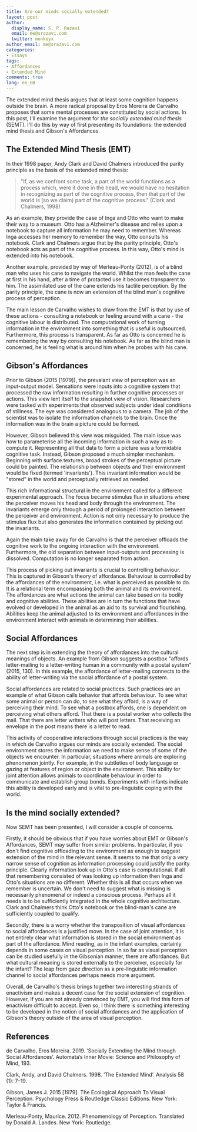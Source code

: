 ```yaml
---
title: Are our minds socially extended?
layout: post
author:
  display_name: S. P. Razavi
  email: me@srazavi.com
  twitter: monkeyx
author_email: me@srazavi.com
categories:
- Essays
tags: 
- Affordances
- Extended Mind
comments: true
lang: en_GB
---
```

The extended mind thesis argues that at least some cognition happens outside the brain. A more radical proposal by Eros Moreira de Carvalho proposes that some mental processes are constituted by social actions. In this post, I'll examine the argument for _the socially extended mind thesis_ (SEMT). I'll do this by way of first presenting its foundations: the extended mind thesis and Gibson's Affordances. 

## The Extended Mind Thesis (EMT)

In their 1998 paper, Andy Clark and David Chalmers introduced the parity principle as the basis of the extended mind thesis:

> "If, as we confront some task, a part of the world functions as a process which, were it done in the head, we would have no hesitation in recognizing as part of the cognitive process, then that part of the world is (so we claim) part of the cognitive process." (Clark and Chalmers, 1998)

As an example, they provide the case of Inga and Otto who want to make their way to a museum. Otto has a Alzheimer's disease and relies upon a notebook to capture all information he may need to remember. Whereas Inga accesses her memory to remember the way, Otto consults his notebook. Clark and Chalmers argue that by the parity principle, Otto's notebook acts as part of the cognitive process. In this way, Otto's mind is extended into his notebook.

Another example, provided by way of Merleau-Ponty (2012), is of a blind man who uses his cane to navigate the world. Whilst the man feels the cane at first in his hand, after a time of protacted use it becomes transparent to him. The assimilated use of the cane extends his tactile perception. By the parity principle, the cane is now an extension of the blind man's cognitive process of perception.

The main lesson de Carvalho wishes to draw from the EMT is that by use of these actions - consulting a notebook or feeling around with a cane - the cognitive labour is distributed. The computational work of turning information in the environment into something that is useful is outsourced. Furthermore, this process is transparent. As far as Otto is concerned he is remembering the way by consulting his notebook. As far as the blind man is concerned, he is feeling what is around him when he probes with his cane.

## Gibson's Affordances

Prior to Gibson (2015 [1979]), the prevalant view of perception was an input-output model. Sensations were inputs into a cognitive system that processed the raw information resulting in further cognitive processes or actions. This view lent itself to the snapshot view of vision. Researchers were tasked with experiments that observed subjects under ideal conditions of stillness. The eye was considered analogous to a camera. The job of the scientist was to isolate the information channels to the brain. Once the information was in the brain a picture could be formed.

However, Gibson believed this view was misguided. The main issue was how to parameterise all the incoming information in such a way as to compute it. Representing all that data to form a picture was a formidable cognitive task. Instead, Gibson proposed a much simpler mechanism. Beginning with surface textures, broad strokes of the perceptual picture could be painted. The relationship between objects and their environment would be fixed (termed 'invariants'). This invariant information would be "stored" in the world and perceptually retrieved as needed. 

This rich informational structural in the environment called for a different experimental approach. The focus became stimulus flux in situations where the perceiver moves his head and body through the environment. The invariants emerge only through a period of prolonged interaction between the perceiver and environment. Action is not only necessary to produce the stimulus flux but also generates the information contained by picking out the invariants.

Again the main take away for de Carvalho is that the perceiver offloads the cognitive work to the ongoing interaction with the environment. Furthermore, the old separation between input-outputs and processing is dissolved. Computation is no longer separated from action. 

This process of picking out invariants is crucial to controlling behaviour. This is captured in Gibson's theory of affordance. Behaviour is controlled by the affordances of the environment, i.e. what is perceived as possible to do. It is a relational term encompassing both the animal and its environment. The affordances are what actions the animal can take based on its bodily and cognitive abilities. These abilities are in turn the functions that have evolved or developed in the animal as an aid to its survival and flourishing. Abilities keep the animal adjusted to its environment and affordances in the environment interact with animals in determining their abilities. 

## Social Affordances

The next step is in extending the theory of affordances into the cultural meanings of objects. An example from Gibson suggests a postbox "affords letter-mailing to a letter-writing human in a community with a postal system" (2015, 130). In this example, the affordance of letter-mailing connects to the ability of letter-writing via the social affordance of a postal system. 

Social affordances are related to social practices. Such practices are an example of what Gibson calls behavior that affords behaviour. To see what some animal or person can do, to see what they afford, is a way of perceiving their mind. To see what a postbox affords, one is dependent on perceiving what others afford. That there is a postal worker who collects the mail. That there are letter writers who will post letters. That receiving an envelope in the post means there is a letter to read. 

This activity of cooperative interactions through social practices is the way in which de Carvalho argues our minds are socially extended. The social environment stores the information we need to make sense of some of the objects we encounter. In particular, situations where animals are exploring phenomenon jointly. For example, in the subtleties of body language or gazing at features of region or object in the environment. This ability for joint attention allows animals to coordinate behaviour in order to communicate and establish group bonds. Experiments with infants indicate this ability is developed early and is vital to pre-linguistic coping with the world.

## Is the mind socially extended?

Now SEMT has been presented, I will consider a couple of concerns.

Firstly, it should be obvious that if you have worries about EMT or Gibson's Affordances, SEMT may suffer from similar problems. In particular, if you don't find cognitive offloading to the environment as enough to suggest extension of the mind in the relevant sense. It seems to me that only a very narrow sense of cognition as information processing could justify the parity principle. Clearly information look up in Otto's case is computational. If all that remembering consisted of was looking up information then Inga and Otto's situations are no different. Whether this is all that occurs when we remember is uncertain. We don't need to suggest what is missing is necessarily phenomenal or indeed a conscious process. Perhaps all it needs is to be sufficiently integrated in the whole cognitive architecture. Clark and Chalmers think Otto's notebook or the blind-man's cane are sufficiently coupled to qualify.   

Secondly, there is a worry whether the transposition of visual affordances to social affordances is a justified move. In the case of joint attention, it is not entirely clear what information is stored in the social environment as part of the affordance. Mind reading, as in the infant examples, certainly depends in some cases on visual perception. In so far as visual perception can be studied usefully in the Gibsonian manner, there are affordances. But what cultural meaning is stored externally to the perceiver, especially for the infant? The leap from gaze direction as a pre-linguistic information channel to social affordances perhaps needs more argument.

Overall, de Carvalho's thesis brings together two interesting strands of enactivism and makes a decent case for the social extension of cognition. However, if you are not already convinced by EMT, you will find this form of enactivism difficult to accept. Even so, I think there is something interesting to be developed in the notion of social affordances and the application of Gibson's theory outside of the area of visual perception. 

## References

de Carvalho, Eros Moreira. 2019. ‘Socially Extending the Mind through Social Affordances’. Automata’s Inner Movie: Science and Philosophy of Mind, 193.

Clark, Andy, and David Chalmers. 1998. ‘The Extended Mind’. Analysis 58 (1): 7–19.

Gibson, James J. 2015 [1979]. The Ecological Approach To Visual Perception. Psychology Press & Routledge Classic Editions. New York: Taylor & Francis.

Merleau-Ponty, Maurice. 2012. Phenomenology of Perception. Translated by Donald A. Landes. New York: Routledge.
